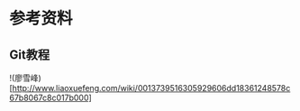 # 参考资料
## Git教程
!(廖雪峰)[http://www.liaoxuefeng.com/wiki/0013739516305929606dd18361248578c67b8067c8c017b000]
